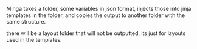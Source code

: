 

Minga takes a folder, some variables in json format, injects those into jinja templates in the folder, and copies the output to another folder with the same structure.


there will be a layout folder that will not be outputted, its just for layouts used in the templates.


